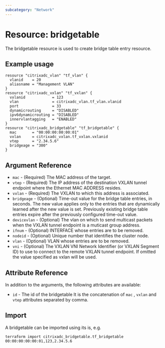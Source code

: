 ```yaml
---
subcategory: "Network"
---
```


# Resource: bridgetable

The bridgetable resource is used to create bridge table entry resource.


## Example usage

```hcl
resource "citrixadc_vlan" "tf_vlan" {
  vlanid    = 20
  aliasname = "Management VLAN"
}
resource "citrixadc_vxlan" "tf_vxlan" {
  vxlanid            = 123
  vlan               = citrixadc_vlan.tf_vlan.vlanid
  port               = 33
  dynamicrouting     = "DISABLED"
  ipv6dynamicrouting = "DISABLED"
  innervlantagging   = "ENABLED"
}
resource "citrixadc_bridgetable" "tf_bridgetable" {
  mac       = "00:00:00:00:00:01"
  vxlan     = citrixadc_vxlan.tf_vxlan.vxlanid
  vtep      = "2.34.5.6"
  bridgeage = "300"
}
```


## Argument Reference

* `mac` - (Required) The MAC address of the target.
* `vtep` - (Required) The IP address of the destination VXLAN tunnel endpoint where the Ethernet MAC ADDRESS resides.
* `vxlan` - (Required) The VXLAN to which this address is associated.
* `bridgeage` - (Optional) Time-out value for the bridge table entries, in seconds. The new value applies only to the entries that are dynamically learned after the new value is set. Previously existing bridge table entries expire after the previously configured time-out value.
* `devicevlan` - (Optional) The vlan on which to send multicast packets when the VXLAN tunnel endpoint is a muticast group address.
* `ifnum` - (Optional) INTERFACE  whose entries are to be removed.
* `nodeid` - (Optional) Unique number that identifies the cluster node.
* `vlan` - (Optional) VLAN  whose entries are to be removed.
* `vni` - (Optional) The VXLAN VNI Network Identifier (or VXLAN Segment ID) to use to connect to the remote VXLAN tunnel endpoint.  If omitted the value specified as vxlan will be used.


## Attribute Reference

In addition to the arguments, the following attributes are available:

* `id` - The id of the bridgetable It is the concatenation of `mac` , `vxlan` and `vtep` attributes separated by comma. 


## Import

A bridgetable can be imported using its is, e.g.

```shell
terraform import citrixadc_bridgetable.tf_bridgetable 00:00:00:00:00:01,123,2.34.5.6
```
